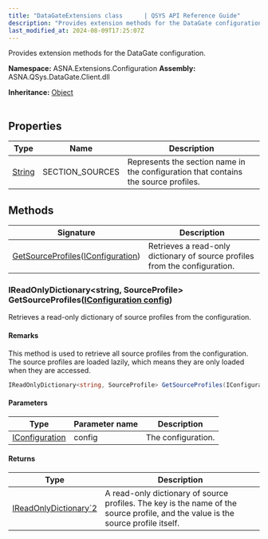 ```yaml
---
title: "DataGateExtensions class      | QSYS API Reference Guide"
description: "Provides extension methods for the DataGate configuration. "
last_modified_at: 2024-08-09T17:25:07Z
---
```


Provides extension methods for the DataGate configuration.

**Namespace:** ASNA.Extensions.Configuration
**Assembly:** ASNA.QSys.DataGate.Client.dll

**Inheritance:** [Object](https://docs.microsoft.com/en-us/dotnet/api/system.object)
<br>
<br>

## Properties

| Type | Name | Description
| --- | --- | --- 
| [String](https://learn.microsoft.com/en-us/dotnet/api/system.string?view=net-8.0) | SECTION_SOURCES | Represents the section name in the configuration that contains the source profiles. |

## Methods

| Signature | Description |
| --- | --- |
| [GetSourceProfiles](#ireadonlydictionary-string-sourceprofile-getsourceprofilesiconfiguration-config)([IConfiguration](https://learn.microsoft.com/en-us/dotnet/api/microsoft.extensions.configuration.iconfiguration?view=net-8.0)) | Retrieves a read-only dictionary of source profiles from the configuration.

### IReadOnlyDictionary\<string, SourceProfile\> GetSourceProfiles([IConfiguration config](https://learn.microsoft.com/en-us/dotnet/api/microsoft.extensions.configuration.iconfiguration?view=net-8.0))

Retrieves a read-only dictionary of source profiles from the configuration.


#### Remarks
This method is used to retrieve all source profiles from the configuration. The source profiles are loaded lazily, which means they are only loaded when they are accessed.

```cs
IReadOnlyDictionary<string, SourceProfile> GetSourceProfiles(IConfiguration config)
```

#### Parameters

| Type | Parameter name | Description
| --- | --- | ---
| [IConfiguration](https://learn.microsoft.com/en-us/dotnet/api/microsoft.extensions.configuration.iconfiguration?view=net-8.0) | config | The configuration.

#### Returns

| Type | Description
| --- | ---
| [IReadOnlyDictionary`2](https://learn.microsoft.com/en-us/dotnet/api/system.collections.generic.ireadonlydictionary-2?view=net-8.0) | A read-only dictionary of source profiles. The key is the name of the source profile, and the value is the source profile itself.
